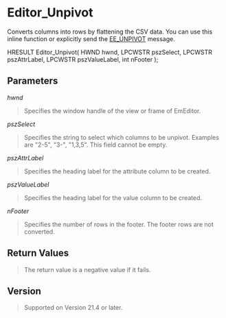 # Editor\_Unpivot

Converts columns into rows by flattening the CSV data. You can use this inline function or explicitly send the [EE\_UNPIVOT](../message/ee_unpivot) message.

HRESULT Editor\_Unpivot( HWND hwnd, LPCWSTR pszSelect, LPCWSTR pszAttrLabel, LPCWSTR pszValueLabel, int nFooter );

## Parameters

_hwnd_

> Specifies the window handle of the view or frame of EmEditor.

_pszSelect_

> Specifies the string to select which columns to be unpivot. Examples are "2-5", "3-", "1,3,5". This field cannot be empty.

_pszAttrLabel_

> Specifies the heading label for the attribute column to be created.

_pszValueLabel_

> Specifies the heading label for the value column to be created.

_nFooter_

> Specifies the number of rows in the footer. The footer rows are not converted.

## Return Values

> The return value is a negative value if it fails.

## Version

> Supported on Version 21.4 or later.

